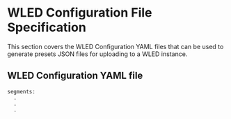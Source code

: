 # WLED Configuration File Specification
This section covers the WLED Configuration YAML files that can be used to generate presets JSON files for 
uploading to a WLED instance.

## WLED Configuration YAML file
```
segments:
  .
  .
  .
```